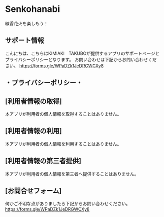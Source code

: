 # Senkohanabi
線香花火を楽しもう！
## サポート情報
こんにちは、こちらはKIMIAKI　TAKUBOが提供するアプリのサポートページとプライバシーポリシーとなります。
お問い合わせは下記からお問い合わせください。
https://forms.gle/WPaDZk1JeDRGWCXy8

## ・プライバシーポリシー・
## [利用者情報の取得]
本アプリが利用者の個人情報を取得することはありません。

## [利用者情報の利用]
本アプリが利用者の個人情報を利用することはありません。

## [利用者情報の第三者提供]
本アプリが利用者の個人情報を第三者へ提供することはありません。

## [お問合せフォーム]
何かご不明な点がありましたら下記からお問い合わせください。
https://forms.gle/WPaDZk1JeDRGWCXy8
